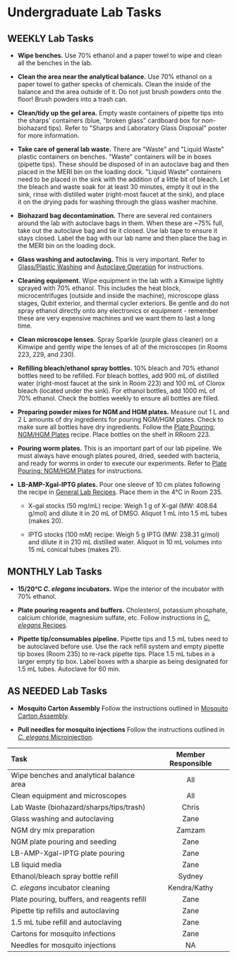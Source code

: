 # Undergraduate Lab Tasks

## WEEKLY Lab Tasks

  - **Wipe benches.** Use 70% ethanol and a paper towel to wipe and clean all the benches in the lab.

  - **Clean the area near the analytical balance.** Use 70% ethanol on a paper towel to gather specks of chemicals. Clean the inside of the balance and the area outside of it. Do not just brush powders onto the floor! Brush powders into a trash can.

  - **Clean/tidy up the gel area.** Empty waste containers of pipette tips into the sharps' containers (blue, "broken glass" cardboard box for non-biohazard tips). Refer to "Sharps and Laboratory Glass Disposal" poster for more information.

  - **Take care of general lab waste.** There are "Waste" and  "Liquid Waste" plastic containers on benches. "Waste" containers will be in boxes (pipette tips). These should be disposed of in an autoclave bag and then placed in the MERI bin on the loading dock. "Liquid Waste" containers need to be placed in the sink with the addition of a little bit of bleach. Let the bleach and waste soak for at least 30 minutes, empty it out in the sink, rinse with distilled water (right-most faucet at the sink), and place it on the drying pads for washing through the glass washer machine.

  - **Biohazard bag decontamination.** There are several red containers around the lab with autoclave bags in them. When these are ~75% full, take out the autoclave bag and tie it closed. Use lab tape to ensure it stays closed. Label the bag with our lab name and then place the bag in the MERI bin on the loading dock.

  - **Glass washing and autoclaving.** This is very important. Refer to [Glass/Plastic Washing](../../Lab_Operations/Washing_Protocols/Washing_Protocols.md) and [Autoclave Operation](../../Lab_Operations/Autoclave_Operation/Autoclave_Operation.md) for instructions.

  - **Cleaning equipment.** Wipe equipment in the lab with a Kimwipe lightly sprayed with 70% ethanol. This includes the heat block, microcentrifuges (outside and inside the machine), microscope glass stages, Qubit exterior, and thermal cycler exteriors. Be gentle and do not spray ethanol directly onto any electronics or equipment - remember these are very expensive machines and we want them to last a long time.

  - **Clean microscope lenses.** Spray Sparkle (purple glass cleaner) on a Kimwipe and gently wipe the lenses of all of the microscopes (in Rooms 223, 229, and 230).

  - **Refilling bleach/ethanol spray bottles.** 10% bleach and 70% ethanol bottles need to be refilled. For bleach bottles, add 900 mL of distilled water (right-most faucet at the sink in Room 223) and 100 mL of Clorox bleach (located under the sink). For ethanol bottles, add 1000 mL of 70% ethanol. Check the bottles weekly to ensure all bottles are filled.

  - **Preparing powder mixes for NGM and HGM plates.** Measure out 1 L and 2 L amounts of dry ingredients for pouring NGM/HGM plates. Check to make sure all bottles have dry ingredients. Follow the [Plate Pouring: NGM/HGM Plates](../../Caenorhabditis_elegans/PlatePouring_NGM/PlatePouring_NGM.md) recipe. Place bottles on the shelf in RRoom 223.

  - **Pouring worm plates.** This is an important part of our lab pipeline. We must always have enough plates poured, dried, seeded with bacteria, and ready for worms in order to execute our experiments. Refer to [Plate Pouring: NGM/HGM Plates](../../Caenorhabditis_elegans/PlatePouring_NGM/PlatePouring_NGM.md) for instructions.

  - **LB-AMP-Xgal-IPTG plates.** Pour one sleeve of 10 cm plates following the recipe in [General Lab Recipes](../../Molecular_Biology/General_Recipes/General_Recipes.md). Place them in the 4°C in Room 235.

    - X-gal stocks (50 mg/mL) recipe: Weigh 1 g of X-gal (MW: 408.64 g/mol) and dilute it in 20 mL of DMSO. Aliquot 1 mL into 1.5 mL tubes (makes 20).

    - IPTG stocks (100 mM) recipe: Weigh 5 g IPTG (MW: 238.31 g/mol) and dilute it in 210 mL distilled water. Aliquot in 10 mL volumes into 15 mL conical tubes (makes 21).

## MONTHLY Lab Tasks

  - **15/20°C _C. elegans_ incubators.** Wipe the interior of the incubator with 70% ethanol.

  - **Plate pouring reagents and buffers.** Cholesterol, potassium phosphate, calcium chloride, magnesium sulfate, etc. Follow instructions in [*C. elegans* Recipes](../../Caenorhabditis_elegans/Celegans_Recipes/Celegans_Recipes.md).

  - **Pipette tip/consumables pipeline.** Pipette tips and 1.5 mL tubes need to be autoclaved before use. Use the rack refill system and empty pipette tip boxes (Room 235) to re-rack pipette tips. Place 1.5 mL tubes in a larger empty tip box. Label boxes with a sharpie as being designated for 1.5 mL tubes. Autoclave for 60 min.

## AS NEEDED Lab Tasks

  - **Mosquito Carton Assembly** Follow the instructions outlined in [Mosquito Carton Assembly](../../Parasitic_Nematodes/Mosquito_Carton_Assembly/Mosquito_Carton_Assembly.md).

  - **Pull needles for mosquito injections** Follow the instructions outlined in [_C. elegans_ Microinjection](../../Microinjection/Ce_Microinjection/Ce_Microinjection.md).

  | Task | Member Responsible |
  | :--- | :----------------: |
  | Wipe benches and analytical balance area | All |
  | Clean equipment and microscopes | All |
  | Lab Waste (biohazard/sharps/tips/trash) | Chris |
  | Glass washing and autoclaving | Zane |
  | NGM dry mix preparation | Zamzam |
  | NGM plate pouring and seeding | Zane |
  | LB-AMP-Xgal-IPTG plate pouring | Zane |
  | LB liquid media | Zane |
  | Ethanol/bleach spray bottle refill | Sydney |
  | _C. elegans_ incubator cleaning | Kendra/Kathy |
  | Plate pouring, buffers, and reagents refill | Zane |
  | Pipette tip refills and autoclaving | Zane |
  | 1.5 mL tube refill and autoclaving | Zane |
  | Cartons for mosquito infections | Zane |
  | Needles for mosquito injections | NA |

